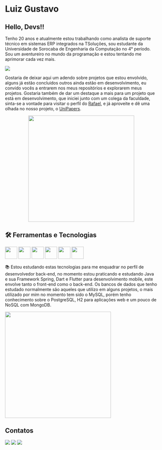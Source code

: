 # Luiz Gustavo
## Hello, Devs!!  
Tenho 20 anos e atualmente estou trabalhando como analista de suporte técnico em sistemas ERP integrados na TSoluções, sou estudante da Universidade de Sorocaba de Engenharia da Computação no 4° período. Sou um aventureiro no mundo da programação e estou tentando me aprimorar cada vez mais.  

<!--horizontal divider(gradiant)-->
<img src="https://user-images.githubusercontent.com/73097560/115834477-dbab4500-a447-11eb-908a-139a6edaec5c.gif">


Gostaria de deixar aqui um adendo sobre projetos que estou envolvido, alguns já estão concluidos outros ainda estão em desenvolvimento, eu convido vocês a entrarem nos meus repositórios e explorarem meus projetos. Gostaria também de dar um destaque a mais para um projeto que está em desenvolvimento, que iniciei junto com um colega da faculdade, sinta-se a vontade para visitar o perfil do [Rafael](https://www.github.com/rafasandev), e já aproveite e dê uma olhada no nosso projeto, o [UniPapers](https://github.com/rafasandev/Uni_papers).  

<p align="center">
  <img src="https://super.abril.com.br/wp-content/uploads/2016/09/super_imggato_digitando_0.gif" width="350">
</p>

## 🛠️ Ferramentas e Tecnologias

<img src="https://cdn.jsdelivr.net/gh/devicons/devicon/icons/java/java-original-wordmark.svg" width="40" height="40"/> <img src="https://cdn.jsdelivr.net/gh/devicons/devicon/icons/spring/spring-original-wordmark.svg" width="40" height="40" /> <img src="https://cdn.jsdelivr.net/gh/devicons/devicon@latest/icons/dart/dart-original-wordmark.svg" width="40" height="40"/> <img src="https://cdn.jsdelivr.net/gh/devicons/devicon@latest/icons/flutter/flutter-original.svg" width="40" height="40"/> <img src="https://cdn.jsdelivr.net/gh/devicons/devicon/icons/mysql/mysql-original-wordmark.svg" width="40" height="40"/> <img src="https://cdn.jsdelivr.net/gh/devicons/devicon/icons/git/git-original.svg" width="40" height="40"/>

📚 Estou estudando estas tecnologias para me enquadrar no perfil de desenvolvedor back-end, no momento estou praticando e estudando Java e sua Framework Spring, Dart e Flutter para desenvolvimento mobile, este envolve tanto o front-end como o back-end. Os bancos de dados que tenho estudado normalmente são aqueles que utilizo em alguns projetos, o mais utilizado por mim no momento tem sido o MySQL, porém tenho conhecimento sobre o PostgreSQL, H2 para aplicações web e um pouco de NoSQL com MongoDB.


<p align="left">
  <img src="https://www.alura.com.br/artigos/assets/como-criar-um-readme-para-seu-perfil-github/imagem6.gif" width="350">
</p>

## Contatos
 
<div>
<a href="https://www.linkedin.com/in/luiz-gustavo-santos-vieira-b78031260/" target="_blank"><img src="https://img.shields.io/badge/-LinkedIn-%230077B5?style=for-the-badge&logo=linkedin&logoColor=white" target="_blank"></a>
<a href="https://www.instagram.com/luizsv11/" target="_blank"><img src="https://img.shields.io/badge/-Instagram-%23E4405F?style=for-the-badge&logo=instagram&logoColor=white" target="_blank"></a> 
<a href = "mailto:luiz.vieira11@outlook.com"><img src="https://img.shields.io/badge/Microsoft_Outlook-0078D4?style=for-the-badge&logo=microsoft-outlook&logoColor=white" target="_blank"></a> 
</div>
